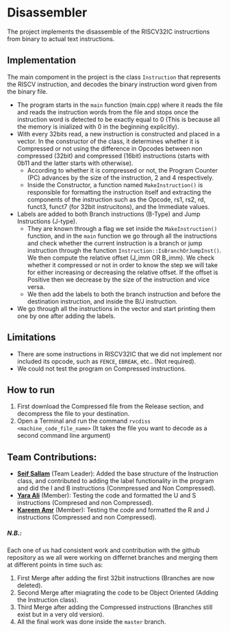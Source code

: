 # Disassembler
The project implements the disassemble of the RISCV32IC instrucrtions from binary to actual text instructions.

## Implementation

The main compoment in the project is the class `Instruction` that represents the RISCV instruction, and decodes the binary instruction word given from the binary file.
* The program starts in the `main` function (main.cpp) where it reads the file and reads the instruction words from the file and stops once the instruction word is detected to be exactly equal to 0 (This is because all the memory is inialized with 0 in the beginning explicitly).
* With every 32bits read, a new instruction is constructed and placed in a vector. In the constructor of the class, it determines whether it is Compressed or not using the difference in Opcodes between non compressed (32bit) and compressed (16bit) instructions (starts with 0b11 and the latter starts with otherwise).
  * According to whether it is compressed or not, the Program Counter (PC) advances by the size of the instruction, 2 and 4 respectively.
  * Inside the Constructor, a function named `MakeInstruction()` is responsible for formatting the instruction itself and extracting the components of the instruction such as the Opcode, rs1, rs2, rd, funct3, funct7 (for 32bit instrucitons), and the Immediate values.
* Labels are added to both Branch instructions (B-Type) and Jump Instructions (J-type).
  * They are known through a flag we set inside the `MakeInstruction()` function, and in the `main` function we go through all the instructions and check whether the current instruction is a branch or jump instruction through the function `Instruction::IsBranchOrJumpInst()`. We then compute the relative offset (J_imm OR B_imm). We check whether it compressed or not in order to know the step we will take for either increasing or decreasing the relative offset. If the offset is Positive then we decrease by the size of the instruction and vice versa.
  * We then add the labels to both the branch instruction and before the destination instruction, and inside the B/J instruction.
* We go through all the instructions in the vector and start printing them one by one after adding the labels.

## Limitations

* There are some instructions in RISCV32IC that we did not implement nor included its opcode, such as `FENCE`, `EBREAK`, etc.. (Not required).
* We could not test the program on Compressed instructions.

## How to run

1. First download the Compressed file from the Release section, and decompress the file to your destination.  
2. Open a Terminal and run the command `rvcdiss <machine_code_file_name>` (It takes the file you want to decode as a second command line argument)

## Team Contributions:
* **[Seif Sallam](seif_sallam@aucegypt.edu)** (Team Leader): Added the base structure of the Instruction class, and contributed to adding the label functionality in the program and did the I and B instructions (Conmpressed and Non Compressed). 
* **[Yara Ali](yarayahia@aucegypt.edu)** (Member): Testing the code and formatted the U and S instructions (Compresed and non Compressed).
* **[Kareem Amr](kareemamr213@aucegypt.edu)** (Member): Testing the code and formatted the R and J instructions (Compressed and non Compressed). 

##### N.B.:
Each one of us had consistent work and contribution with the github repository as we all were working on differnet branches and merging them at different points in time such as:
1. First Merge after adding the first 32bit instructions (Branches are now deleted).
2. Second Merge after miagrating the code to be Object Oriented (Adding the Instruction class).
3. Third Merge after adding the Compressed instructions (Branches still exist but in a very old version).
4. All the final work was done inside the `master` branch.